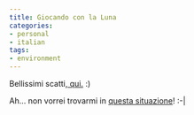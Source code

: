 ```yaml
---
title: Giocando con la Luna
categories:
- personal
- italian
tags:
- environment
---
```

Bellissimi scatti,[ qui.](http://haha.nu/creative/playing-with-the-moon/
"http://haha.nu/creative/playing-with-the-moon/" ) :)

Ah... non vorrei trovarmi in [questa
situazione](http://www.sonnyradio.com/volcanolightning.htm
"http://www.sonnyradio.com/volcanolightning.htm" )! :-|

